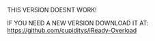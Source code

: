 THIS VERSION DOESNT WORK!

IF YOU NEED A NEW VERSION DOWNLOAD IT AT: https://github.com/cupiditys/iReady-Overload
